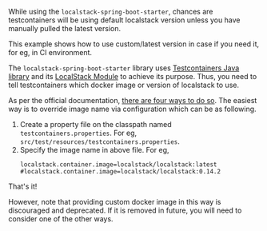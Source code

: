 While using the `localstack-spring-boot-starter`, chances are testcontainers will be using default localstack version unless you have manually pulled the latest version.

This example shows how to use custom/latest version in case if you need it, for eg, in CI environment.

The `localstack-spring-boot-starter` library uses [Testcontainers Java library](https://github.com/testcontainers/testcontainers-java) and its [LocalStack Module](https://www.testcontainers.org/modules/localstack/) to achieve its purpose.
Thus, you need to tell testcontainers which docker image or version of localstack to use.

As per the official documentation, [there are four ways to do so](https://www.testcontainers.org/features/image_name_substitution/).
The easiest way is to override image name via configuration which can be as following.

1. Create a property file on the classpath named `testcontainers.properties`. For eg, `src/test/resources/testcontainers.properties`.
2. Specify the image name in above file. For eg,
    ```
    localstack.container.image=localstack/localstack:latest
    #localstack.container.image=localstack/localstack:0.14.2
    ```
That's it!

However, note that providing custom docker image in this way is discouraged and deprecated. If it is removed in future, you will need to consider one of the other ways.